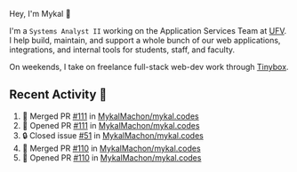Hey, I'm Mykal 👋

I'm a `Systems Analyst II` working on the Application Services Team at [UFV](https://ufv.ca). 
I help build, maintain, and support a whole bunch of our web applications, integrations, and internal tools for students, staff, and faculty.

On weekends, I take on freelance full-stack web-dev work through [Tinybox](https://tinybox.dev).

## Recent Activity 🚀

<!--START_SECTION:activity-->
1. 🎉 Merged PR [#111](https://github.com/MykalMachon/mykal.codes/pull/111) in [MykalMachon/mykal.codes](https://github.com/MykalMachon/mykal.codes)
2. 💪 Opened PR [#111](https://github.com/MykalMachon/mykal.codes/pull/111) in [MykalMachon/mykal.codes](https://github.com/MykalMachon/mykal.codes)
3. 🔒 Closed issue [#51](https://github.com/MykalMachon/mykal.codes/issues/51) in [MykalMachon/mykal.codes](https://github.com/MykalMachon/mykal.codes)
4. 🎉 Merged PR [#110](https://github.com/MykalMachon/mykal.codes/pull/110) in [MykalMachon/mykal.codes](https://github.com/MykalMachon/mykal.codes)
5. 💪 Opened PR [#110](https://github.com/MykalMachon/mykal.codes/pull/110) in [MykalMachon/mykal.codes](https://github.com/MykalMachon/mykal.codes)
<!--END_SECTION:activity-->
